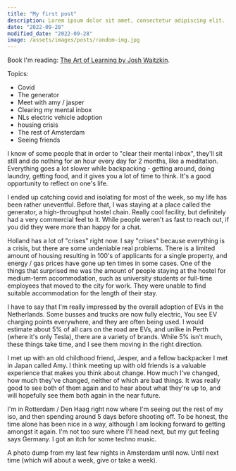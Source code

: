 ```yaml
---
title: "My first post"
description: Lorem ipsum dolor sit amet, consectetur adipiscing elit.
date: "2022-09-28"
modified_date: "2022-09-28"
image: /assets/images/posts/random-img.jpg
---
```


Book I'm reading: [The Art of Learning by Josh Waitzkin](https://www.goodreads.com/review/show/5015755977).

Topics:
- Covid
- The generator
- Meet with amy / jasper
- Clearing my mental inbox
- NLs electric vehicle adoption
- housing crisis
- The rest of Amsterdam
- Seeing friends 



I know of some people that in order to "clear their mental inbox", they'll sit still and do nothing for an hour every day for 2 months, like a meditation. Everything goes a lot slower while backpacking - getting around, doing laundry, getting food, and it gives you a lot of time to think. It's a good opportunity to reflect on one's life.

I ended up catching covid and isolating for most of the week, so my life has been rather uneventful. Before that, I was staying at a place called the generator, a high-throughput hostel chain. Really cool facility, but definitely had a very commercial feel to it. While people weren't as fast to reach out, if you did they were more than happy for a chat.

Holland has a lot of "crises" right now. I say "crises" because everything is a crisis, but there are some undeniable real problems. There is a limited amount of housing resulting in 100's of applicants for a single property, and energy / gas prices have gone up ten times in some cases. One of the things that surprised me was the amount of people staying at the hostel for medium-term accommodation, such as university students or full-time employees that moved to the city for work. They were unable to find suitable accommodation for the length of their stay.

I have to say that I'm really impressed by the overall adoption of EVs in the Netherlands. Some busses and trucks are now fully electric, You see EV charging points everywhere, and they are often being used. I would estimate about 5% of all cars on the road are EVs, and unlike in Perth (where it's only Tesla), there are a variety of brands. While 5% isn't much, these things take time, and I see them moving in the right direction.

I met up with an old childhood friend, Jesper, and a fellow backpacker I met in Japan called Amy. I think meeting up with old friends is a valuable experience that makes you think about change. How much I've changed, how much they've changed, neither of which are bad things. It was really good to see both of them again and to hear about what they're up to, and will hopefully see them both again in the near future.

I'm in Rotterdam / Den Haag right now where I'm seeing out the rest of my iso, and then spending around 5 days before shooting off. To be honest, the time alone has been nice in a way, although I am looking forward to getting amongst it again. I'm not too sure where I'll head next, but my gut feeling says Germany. I got an itch for some techno music.

A photo dump from my last few nights in Amsterdam until now. Until next time (which will about a week, give or take a week). 

